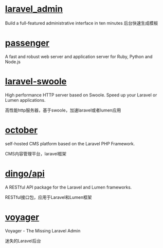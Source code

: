 # [laravel_admin](https://github.com/z-song/laravel-admin)
Build a full-featured administrative interface in ten minutes
后台快速生成模板

# [passenger](https://github.com/phusion/passenger)
A fast and robust web server and application server for Ruby, Python and Node.js

# [laravel-swoole](https://github.com/swooletw/laravel-swoole)
High performance HTTP server based on Swoole. Speed up your Laravel or Lumen applications.

高性能http服务器，基于swoole，加速laravel或者lumen应用

# [october](https://github.com/octobercms/october)
self-hosted CMS platform based on the Laravel PHP Framework.

CMS内容管理平台，laravel框架


# [dingo/api](https://github.com/dingo/api)
A RESTful API package for the Laravel and Lumen frameworks.

RESTful接口包，应用于Laravel和Lumen框架

# [voyager](https://github.com/the-control-group/voyager)
Voyager - The Missing Laravel Admin

迷失的Laravel后台